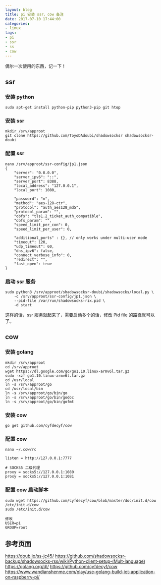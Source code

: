```yaml
---
layout: blog
title: pi 安装 ssr，cow 备注
date: 2017-07-10 17:44:00
categories:
- linux
tags:
- pi
- ssr
- ss
- cow
---
```


偶尔一次使用的东西，记一下！

## ssr

### 安装 **python**
```
sudo apt-get install python-pip python3-pip git htop
```

### 安装 **ssr**
```
mkdir /srv/approot
git clone https://github.com/ToyoDAdoubi/shadowsocksr shadowsocksr-doubi
```

### 配置 **ssr**
```
nano /srv/approot/ssr-config/jp1.json
{
    "server": "0.0.0.0",
    "server_ipv6": "::",
    "server_port": 8388,
    "local_address": "127.0.0.1",
    "local_port": 1080,

    "password": "m",
    "method": "aes-128-ctr",
    "protocol": "auth_aes128_md5",
    "protocol_param": "",
    "obfs": "tls1.2_ticket_auth_compatible",
    "obfs_param": "",
    "speed_limit_per_con": 0,
    "speed_limit_per_user": 0,

    "additional_ports" : {}, // only works under multi-user mode
    "timeout": 120,
    "udp_timeout": 60,
    "dns_ipv6": false,
    "connect_verbose_info": 0,
    "redirect": "",
    "fast_open": true
}
```

### 启动 **ssr** 服务
```
sudo python3 /srv/approot/shadowsocksr-doubi/shadowsocks/local.py \
    -c /srv/approot/ssr-config/jp1.json \
    --pid-file /var/run/shadowsocks-rix.pid \
    -d start
```

这样的话，ssr 服务就起来了，需要启动多个的话，修改 Pid file 的路径就可以了。


## cow

### 安装 **golang**
```
mkdir /srv/approot
cd /srv/approot
wget https://dl.google.com/go/go1.10.linux-armv6l.tar.gz
sudo -xzf go1.10.linux-armv6l.tar.gz
cd /usr/local
ln -s /srv/approot/go
cd /usr/local/bin
ln -s /srv/approot/go/bin/go
ln -s /srv/approot/go/bin/godoc
ln -s /srv/approot/go/bin/gofmt
```

### 安装 **cow**
```
go get github.com/cyfdecyf/cow
```

### 配置 **cow**
```
nano ~/.cow/rc

listen = http://127.0.0.1:7777

# SOCKS5 二级代理
proxy = socks5://127.0.0.1:1080
proxy = socks5://127.0.0.1:1081
```

### 配置 **cow** 启动脚本
```
sudo wget https://github.com/cyfdecyf/cow/blob/master/doc/init.d/cow /etc/init.d/cow
sudo /etc/init.d/cow

修改
USER=pi
GROUP=root
```

## 参考页面
https://doub.io/ss-jc45/
https://github.com/shadowsocksr-backup/shadowsocks-rss/wiki/Python-client-setup-(Mult-language)
https://golang.org/dl/
https://github.com/cyfdecyf/cow
https://www.wandianshenme.com/play/use-golang-build-iot-application-on-raspberry-pi/
